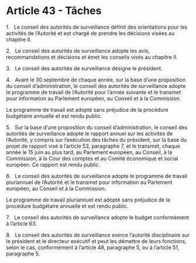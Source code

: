 # Article 43 - Tâches


1.   Le conseil des autorités de surveillance définit des orientations pour les activités de l’Autorité et est chargé de prendre les décisions visées au chapitre II.

2.   Le conseil des autorités de surveillance adopte les avis, recommandations et décisions et émet les conseils visés au chapitre II.

3.   Le conseil des autorités de surveillance désigne le président.

4.   Avant le 30 septembre de chaque année, sur la base d’une proposition du conseil d’administration, le conseil des autorités de surveillance adopte le programme de travail de l’Autorité pour l’année suivante et le transmet pour information au Parlement européen, au Conseil et à la Commission.

Le programme de travail est adopté sans préjudice de la procédure budgétaire annuelle et est rendu public.

5.   Sur la base d’une proposition du conseil d’administration, le conseil des autorités de surveillance adopte le rapport annuel sur les activités de l’Autorité, y compris sur l’exécution des tâches du président, sur la base du projet de rapport visé à l’article 53, paragraphe 7, et le transmet, chaque année le 15 juin au plus tard, au Parlement européen, au Conseil, à la Commission, à la Cour des comptes et au Comité économique et social européen. Ce rapport est rendu public.

6.   Le conseil des autorités de surveillance adopte le programme de travail pluriannuel de l’Autorité et le transmet pour information au Parlement européen, au Conseil et à la Commission.

Le programme de travail pluriannuel est adopté sans préjudice de la procédure budgétaire annuelle et est rendu public.

7.   Le conseil des autorités de surveillance adopte le budget conformément à l’article 63.

8.   Le conseil des autorités de surveillance exerce l’autorité disciplinaire sur le président et le directeur exécutif et peut les démettre de leurs fonctions, selon le cas, conformément à l’article 48, paragraphe 5, ou à l’article 51, paragraphe 5.
